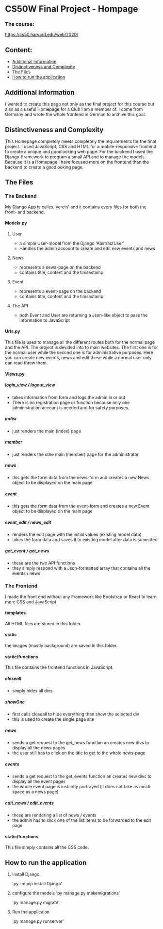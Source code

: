 # CS50W Final Project - Hompage

### The course: 
https://cs50.harvard.edu/web/2020/
## Content:

- [Additional Information](#Additional-Information)
- [Distinctiveness and Complexity](#Distinctiveness-and-Complexity)
- [The Files](#The-Files)
- [How to run the application](#how-to-run-the-application)

## Additional Information
I wanted to create this page not only as the final project for this course but also as a useful Homepage for a Club I am a member of. I come from Germany and wrote the whole frontend in German to archive this goal.

## Distinctiveness and Complexity

This Homepage completely meets completely the requirements for the final project. I used JavaScript, CSS and HTML for a mobile-responsive frontend to create a unique and goodlooking web page. For the backend I used the Django-Framework to program a small API and to manage the models. Because it is a Homepage I have focused more on the frontend than the backend to create a goodlooking page. 


## The Files

### The Backend

My Django App is calles 'verein' and it contains every files for both the front- and backend.

#### Models.py

1. User
    * a simple User-model from the Django 'AbstractUser'
    * Handles the admin account to create and edit new events and news
  
2. News
    * represents a news-page on the backend
    * contains title, content and the timsestamp
3. Event
    * represents a event-page on the backend
    * contains title, content and the timsestamp
4. The API
    * both Event and User are returning a Json-like object to pass the information to JavaScript 

#### Urls.py

This file is used to manage all the different routes both for the normal page and the API. The project is devided into to main websites. The first one is for the normal user while the second one is for administrative purposes. Here you can create new events, news and edit these while a normal user only can read threw them. 

#### Views.py

##### login_view / logout_view

* takes information from form and logs the admin in or out
* There is no registration page or function because only one administration account is needed and for safety purposes.


##### index

* just renders the main (index) page

##### member
* just renders the othe main (member) page for the administrator

##### news

* this gets the form data from the news-form and creates a new News object to be displayed on the main page


##### event

* this gets the form data from the event-form and creates a new Event object to be displayed on the main page

##### event_edit / news_edit

* renders the edit page with the initial values (existing model data)
* takes the form data and saves it to existing model after data is submitted

##### get_event / get_news

* these are the two API functions
* they simply respond with a Json-formatted array that contains all the events / news
  
### The Frontend

I made the front end without any Framework like Bootstrap or React to learn more CSS and JavaScript

#### templates

All HTML files are stored in this folder.

#### static

the images (mostly background) are saved in this folder.

#### static/functions
This file contains the frontend functions in JavaScript.

##### closeall

* simply hides all divs 

##### showOne

* first calls closeall to hide everything than show the selected div
* this is used to create the single page site

##### news

* sends a get request to the get_news function an creates new divs to display all the news pages 
* the user still has to click on the title to get to the whole news-page 

##### events

* sends a get request to the get_events function an creates new divs to display all the event pages 
* the whole event page is instantly portrayed (it does not take as much space as a news page)

##### edit_news / edit_events

* these are rendering a list of news / events 
* the admin has to click one of the list items to be forwarded to the edit page


#### static/functions
This file simply contains all the CSS code.

## How to run the application

1. Install Django:

    'py -m pip install Django'

2. configure the models
    'py manage.py makemigrations'

    'py manage.py migrate'

3. Run the applicaion

    'py manage.py runserver'